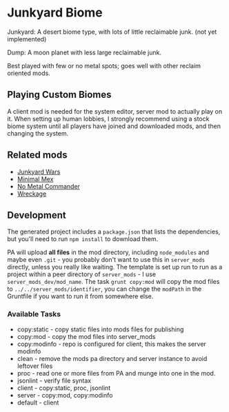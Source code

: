 # Junkyard Biome

Junkyard: A desert biome type, with lots of little reclaimable junk. (not yet implemented)

Dump: A moon planet with less large reclaimable junk.

Best played with few or no metal spots; goes well with other reclaim oriented mods.

## Playing Custom Biomes

A client mod is needed for the system editor, server mod to actually play on it.  When setting up human lobbies, I strongly recommend using a stock biome system until all players have joined and downloaded mods, and then changing the system.

## Related mods

- [Junkyard Wars](https://forums.uberent.com/threads/rel-server-junkyards-wars-2-1-0.65367/)
- [Minimal Mex](https://forums.uberent.com/threads/rel-server-minimal-mex.65688/)
- [No Metal Commander](https://forums.uberent.com/threads/rel-server-no-metal-commander.65489/)
- [Wreckage](https://forums.uberent.com/threads/rel-server-wreckage.65404/)

## Development

The generated project includes a `package.json` that lists the dependencies, but you'll need to run `npm install` to download them.

PA will upload **all files** in the mod directory, including `node_modules` and maybe even `.git` - you probably don't want to use this in `server_mods` directly, unless you really like waiting.  The template is set up run to run as a project within a peer directory of `server_mods` - I use `server_mods_dev/mod_name`.  The task `grunt copy:mod` will copy the mod files to `../../server_mods/identifier`, you can change the `modPath` in the Gruntfile if you want to run it from somewhere else.

### Available Tasks

- copy:static - copy static files into mods files for publishing
- copy:mod - copy the mod files into server_mods
- copy:modinfo - repo is configured for client, this makes the server modinfo
- clean - remove the mods pa directory and server instance to avoid leftover files
- proc - read one or more files from PA and munge into one in the mod.
- jsonlint - verify file syntax
- client - copy:static, proc, jsonlint
- server - copy:mod, copy:modinfo
- default - client
